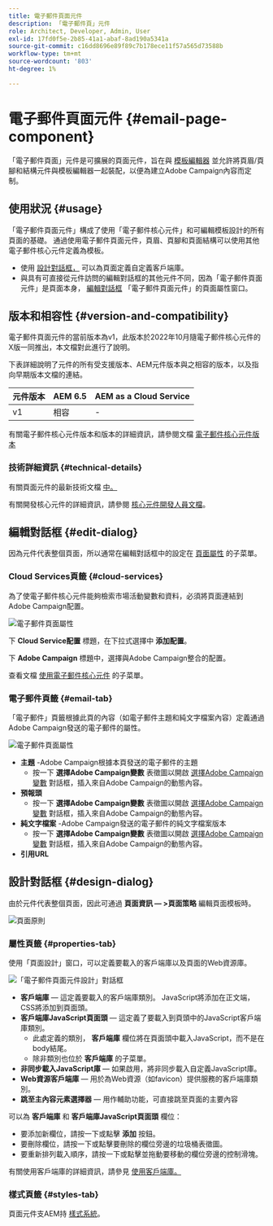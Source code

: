 ```yaml
---
title: 電子郵件頁面元件
description: 「電子郵件頁」元件
role: Architect, Developer, Admin, User
exl-id: 17fd0f5e-2b85-41a1-abaf-8ad190a5341a
source-git-commit: c16dd8696e89f89c7b178ece11f57a565d73588b
workflow-type: tm+mt
source-wordcount: '803'
ht-degree: 1%

---
```



# 電子郵件頁面元件 {#email-page-component}

「電子郵件頁面」元件是可擴展的頁面元件，旨在與 [模板編輯器](https://experienceleague.adobe.com/docs/experience-manager-cloud-service/sites/authoring/features/templates.html) 並允許將頁眉/頁腳和結構元件與模板編輯器一起裝配，以便為建立Adobe Campaign內容而定制。

## 使用狀況 {#usage}

「電子郵件頁面元件」構成了使用「電子郵件核心元件」和可編輯模板設計的所有頁面的基礎。 通過使用電子郵件頁面元件，頁眉、頁腳和頁面結構可以使用其他電子郵件核心元件定義為模板。

* 使用 [設計對話框，](#design-dialog) 可以為頁面定義自定義客戶端庫。
* 與具有可直接從元件訪問的編輯對話框的其他元件不同，因為「電子郵件頁面元件」是頁面本身， [編輯對話框](#edit-dialog) 「電子郵件頁面元件」的頁面屬性窗口。

## 版本和相容性 {#version-and-compatibility}

電子郵件頁面元件的當前版本為v1，此版本於2022年10月隨電子郵件核心元件的X版一同推出，本文檔對此進行了說明。

下表詳細說明了元件的所有受支援版本、AEM元件版本與之相容的版本，以及指向早期版本文檔的連結。

| 元件版本 | AEM 6.5 | AEM as a Cloud Service  |
|---|---|---|
| v1 | 相容 | - |

有關電子郵件核心元件版本和版本的詳細資訊，請參閱文檔 [電子郵件核心元件版本](/help/email/versions.md)

### 技術詳細資訊 {#technical-details}

有關頁面元件的最新技術文檔 [中。](https://adobe.com/go/aem_cmp_tech_email_page_v1)

有關開發核心元件的詳細資訊，請參閱 [核心元件開發人員文檔](/help/developing/overview.md)。

## 編輯對話框 {#edit-dialog}

因為元件代表整個頁面，所以通常在編輯對話框中的設定在 [頁面屬性](https://experienceleague.adobe.com/docs/experience-manager-cloud-service/sites/authoring/fundamentals/page-properties.html) 的子菜單。

### Cloud Services頁籤 {#cloud-services}

為了使電子郵件核心元件能夠檢索市場活動變數和資料，必須將頁面連結到Adobe Campaign配置。

![電子郵件頁面屬性](/help/email/assets/email-page-properties.png)

下 **Cloud Service配置** 標題，在下拉式選擇中 **添加配置**。

下 **Adobe Campaign** 標題中，選擇與Adobe Campaign整合的配置。

查看文檔 [使用電子郵件核心元件](/help/email/using.md) 的子菜單。

### 電子郵件頁籤 {#email-tab}

「電子郵件」頁籤根據此頁的內容（如電子郵件主題和純文字檔案內容）定義通過Adobe Campaign發送的電子郵件的屬性。

![電子郵件頁面屬性](/help/email/assets/email-page-properties-email.png)

* **主題** -Adobe Campaign根據本頁發送的電子郵件的主題
   * 按一下 **選擇Adobe Campaign變數** 表徵圖以開啟 [選擇Adobe Campaign變數](/help/email/campaign-variables.md) 對話框，插入來自Adobe Campaign的動態內容。
* **預報頭**
   * 按一下 **選擇Adobe Campaign變數** 表徵圖以開啟 [選擇Adobe Campaign變數](/help/email/campaign-variables.md) 對話框，插入來自Adobe Campaign的動態內容。
* **純文字檔案** -Adobe Campaign發送的電子郵件的純文字檔案版本
   * 按一下 **選擇Adobe Campaign變數** 表徵圖以開啟 [選擇Adobe Campaign變數](/help/email/campaign-variables.md) 對話框，插入來自Adobe Campaign的動態內容。
* **引用URL**

## 設計對話框 {#design-dialog}

由於元件代表整個頁面，因此可通過 **頁面資訊 — >頁面策略** 編輯頁面模板時。

![頁面原則](/help/assets/page-policy.png)

### 屬性頁籤 {#properties-tab}

使用「頁面設計」窗口，可以定義要載入的客戶端庫以及頁面的Web資源庫。

![「電子郵件頁面元件設計」對話框](/help/email/assets/email-page-design.png)

* **客戶端庫**  — 這定義要載入的客戶端庫類別。 JavaScript將添加在正文端，CSS將添加到頁面頭。
* **客戶端庫JavaScript頁面頭**  — 這定義了要載入到頁頭中的JavaScript客戶端庫類別。
   * 此處定義的類別， **客戶端庫** 欄位將在頁面頭中載入JavaScript，而不是在body結尾。
   * 除非類別也位於 **客戶端庫** 的子菜單。
* **非同步載入JavaScript庫**  — 如果啟用，將非同步載入自定義JavaScript庫。
* **Web資源客戶端庫**  — 用於為Web資源（如favicon）提供服務的客戶端庫類別。
* **跳至主內容元素選擇器**  — 用作輔助功能，可直接跳至頁面的主要內容

可以為 **客戶端庫** 和 **客戶端庫JavaScript頁面頭** 欄位：

* 要添加新欄位，請按一下或點擊 **添加** 按鈕。
* 要刪除欄位，請按一下或點擊要刪除的欄位旁邊的垃圾桶表徵圖。
* 要重新排列載入順序，請按一下或點擊並拖動要移動的欄位旁邊的控制滑塊。

有關使用客戶端庫的詳細資訊，請參見 [使用客戶端庫。](https://helpx.adobe.com/experience-manager/6-5/sites/developing/using/clientlibs.html)

### 樣式頁籤 {#styles-tab}

頁面元件支AEM持 [樣式系統](/help/get-started/authoring.md#component-styling)。
